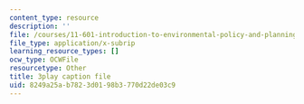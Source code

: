 ```yaml
---
content_type: resource
description: ''
file: /courses/11-601-introduction-to-environmental-policy-and-planning-fall-2016/8249a25ab7823d0198b3770d22de03c9_A76FlzncnbU.srt
file_type: application/x-subrip
learning_resource_types: []
ocw_type: OCWFile
resourcetype: Other
title: 3play caption file
uid: 8249a25a-b782-3d01-98b3-770d22de03c9
---
```

